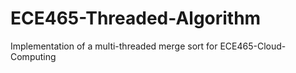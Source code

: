 ECE465-Threaded-Algorithm
===================

Implementation of a multi-threaded merge sort for ECE465-Cloud-Computing
